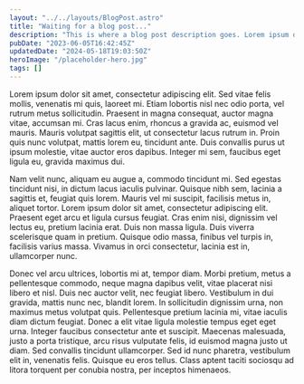 ```yaml
---
layout: "../../layouts/BlogPost.astro"
title: "Waiting for a blog post..."
description: "This is where a blog post description goes. Lorem ipsum dolor sit amet!"
pubDate: "2023-06-05T16:42:45Z"
updatedDate: "2024-05-18T19:03:50Z"
heroImage: "/placeholder-hero.jpg"
tags: []
---
```


Lorem ipsum dolor sit amet, consectetur adipiscing elit. Sed vitae felis mollis, venenatis mi quis, laoreet mi. Etiam lobortis nisl nec odio porta, vel rutrum metus sollicitudin. Praesent in magna consequat, auctor magna vitae, accumsan mi. Cras lacus enim, rhoncus a gravida ac, euismod vel mauris. Mauris volutpat sagittis elit, ut consectetur lacus rutrum in. Proin quis nunc volutpat, mattis lorem eu, tincidunt ante. Duis convallis purus ut ipsum molestie, vitae auctor eros dapibus. Integer mi sem, faucibus eget ligula eu, gravida maximus dui.

Nam velit nunc, aliquam eu augue a, commodo tincidunt mi. Sed egestas tincidunt nisi, in dictum lacus iaculis pulvinar. Quisque nibh sem, lacinia a sagittis et, feugiat quis lorem. Mauris vel mi suscipit, facilisis metus in, aliquet tortor. Lorem ipsum dolor sit amet, consectetur adipiscing elit. Praesent eget arcu et ligula cursus feugiat. Cras enim nisi, dignissim vel lectus eu, pretium lacinia erat. Duis non massa ligula. Duis viverra scelerisque quam in pretium. Quisque odio massa, finibus vel turpis in, facilisis varius massa. Vivamus in orci consectetur, lacinia est in, ullamcorper nunc.

Donec vel arcu ultrices, lobortis mi at, tempor diam. Morbi pretium, metus a pellentesque commodo, neque magna dapibus velit, vitae placerat nisi libero et nisl. Duis nec auctor velit, nec feugiat libero. Vestibulum in dui gravida, mattis nunc nec, blandit lorem. In sollicitudin dignissim urna, non maximus metus volutpat quis. Pellentesque pretium lacinia mi, vitae iaculis diam dictum feugiat. Donec a elit vitae ligula molestie tempus eget eget urna. Integer faucibus consectetur ante et suscipit. Maecenas malesuada, justo a porta tristique, arcu risus vulputate felis, id euismod magna justo ut diam. Sed convallis tincidunt ullamcorper. Sed id nunc pharetra, vestibulum elit in, venenatis felis. Quisque eu eros tellus. Class aptent taciti sociosqu ad litora torquent per conubia nostra, per inceptos himenaeos.
